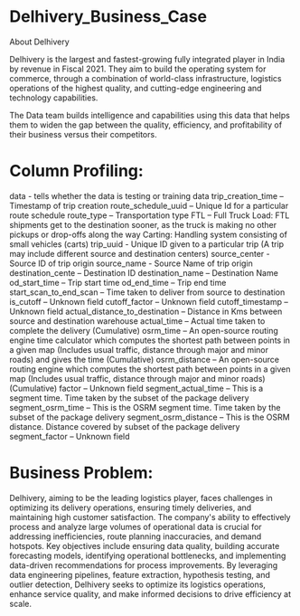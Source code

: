 # Delhivery_Business_Case
About Delhivery

Delhivery is the largest and fastest-growing fully integrated player in India by revenue in Fiscal 2021. They aim to build the operating system for commerce, through a combination of world-class infrastructure, logistics operations of the highest quality, and cutting-edge engineering and technology capabilities.

The Data team builds intelligence and capabilities using this data that helps them to widen the gap between the quality, efficiency, and profitability of their business versus their competitors.

# Column Profiling:
data - tells whether the data is testing or training data
trip_creation_time – Timestamp of trip creation
route_schedule_uuid – Unique Id for a particular route schedule
route_type – Transportation type
FTL – Full Truck Load: FTL shipments get to the destination sooner, as the truck is making no other pickups or drop-offs along the way
Carting: Handling system consisting of small vehicles (carts)
trip_uuid - Unique ID given to a particular trip (A trip may include different source and destination centers)
source_center - Source ID of trip origin
source_name - Source Name of trip origin
destination_cente – Destination ID
destination_name – Destination Name
od_start_time – Trip start time
od_end_time – Trip end time
start_scan_to_end_scan – Time taken to deliver from source to destination
is_cutoff – Unknown field
cutoff_factor – Unknown field
cutoff_timestamp – Unknown field
actual_distance_to_destination – Distance in Kms between source and destination warehouse
actual_time – Actual time taken to complete the delivery (Cumulative)
osrm_time – An open-source routing engine time calculator which computes the shortest path between points in a given map (Includes usual traffic, distance through major and minor roads) and gives the time (Cumulative)
osrm_distance – An open-source routing engine which computes the shortest path between points in a given map (Includes usual traffic, distance through major and minor roads) (Cumulative)
factor – Unknown field
segment_actual_time – This is a segment time. Time taken by the subset of the package delivery
segment_osrm_time – This is the OSRM segment time. Time taken by the subset of the package delivery
segment_osrm_distance – This is the OSRM distance. Distance covered by subset of the package delivery
segment_factor – Unknown field

# Business Problem:
Delhivery, aiming to be the leading logistics player, faces challenges in optimizing its delivery operations, ensuring timely deliveries, and maintaining high customer satisfaction. The company's ability to effectively process and analyze large volumes of operational data is crucial for addressing inefficiencies, route planning inaccuracies, and demand hotspots. Key objectives include ensuring data quality, building accurate forecasting models, identifying operational bottlenecks, and implementing data-driven recommendations for process improvements. By leveraging data engineering pipelines, feature extraction, hypothesis testing, and outlier detection, Delhivery seeks to optimize its logistics operations, enhance service quality, and make informed decisions to drive efficiency at scale.

